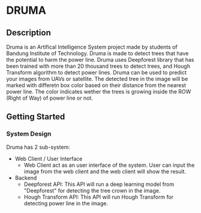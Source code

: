 # DRUMA 


## Description

Druma is an Artifical Intelligence System project made by students of Bandung Institute of Technology. Druma is made to detect trees that have the potential to harm the power line. Druma uses Deepforest library that has been trained with more than 20 thousand trees to detect trees, and Hough Transform algorithm to detect power lines. Druma can be used to predict your images from UAVs or satellite. The detected tree in the image will be marked with differetn box color based on their distance from the nearest power line. The color indicates wether the trees is growing inside the ROW (Right of Way) of power line or not.

## Getting Started

### System Design

Druma has 2 sub-system:
* Web Client / User Interface
    - Web Client act as an user interface of the system. User can input the image from the web client and the web client will show the result.
* Backend
    - Deepforest API: This API will run a deep learning model from "Deepforest" for detecting the tree crown in the image.
    - Hough Transform API: This API will run Hough Transform for detecting power line in the image.

